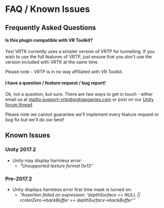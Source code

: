 # FAQ / Known Issues
## Frequently Asked Questions
#### Is this plugin compatible with VR Toolkit?
Yes! VRTK currently uses a simpler version of VRTP for tunnelling. If you wish to use the full features of VRTP, just ensure that you don't use the version included with VRTK at the same time.

Please note - VRTP is in no way affiliated with VR Toolkit.

#### I have a question / feature request / bug report!
Ok, not a question, but sure. There are two ways to get in touch - either email us at <mailto:support-vrtp@sigtrapgames.com> or post on our [Unity forum thread](https://forum.unity.com/threads/upcoming-vr-tunnelling-pro-plug-and-play-vr-comfort.517537/).

Please note we cannot guarantee we'll implement every feature request or bug fix but we'll do our best!

## Known Issues
### Unity 2017.2
- Unity may display harmless error: 
  - *“Unsupported texture format 0x13”*

### Pre-2017.2
- Unity displays harmless error first time mask is turned on:
  - *“Assertion failed on expression: 'depthSurface == NULL || rcolorZero->backBuffer == depthSurface->backBuffer'”*
